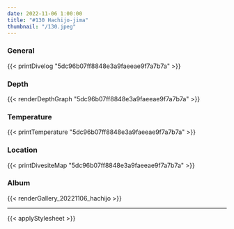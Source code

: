 ```yaml
---
date: 2022-11-06 1:00:00
title: "#130 Hachijo-jima"
thumbnail: "/130.jpeg"
---
```


### General

{{< printDivelog "5dc96b07ff8848e3a9faeeae9f7a7b7a" >}}

### Depth

{{< renderDepthGraph "5dc96b07ff8848e3a9faeeae9f7a7b7a" >}}

### Temperature

{{< printTemperature "5dc96b07ff8848e3a9faeeae9f7a7b7a" >}}

### Location

{{< printDivesiteMap "5dc96b07ff8848e3a9faeeae9f7a7b7a" >}}

### Album

{{< renderGallery_20221106_hachijo >}}

---

{{< applyStylesheet >}}
